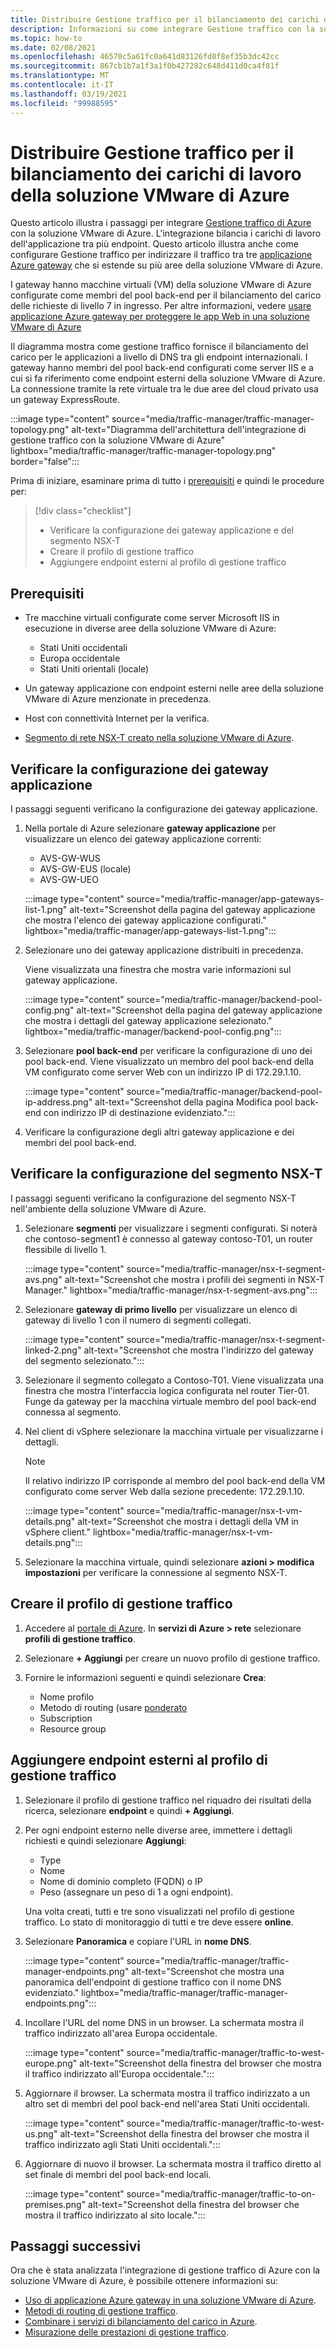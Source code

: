 ```yaml
---
title: Distribuire Gestione traffico per il bilanciamento dei carichi di lavoro della soluzione VMware di Azure
description: Informazioni su come integrare Gestione traffico con la soluzione VMware di Azure per bilanciare i carichi di lavoro delle applicazioni tra più endpoint in aree diverse.
ms.topic: how-to
ms.date: 02/08/2021
ms.openlocfilehash: 46570c5a61fc0a641d83126fd0f8ef35b3dc42cc
ms.sourcegitcommit: 867cb1b7a1f3a1f0b427282c648d411d0ca4f81f
ms.translationtype: MT
ms.contentlocale: it-IT
ms.lasthandoff: 03/19/2021
ms.locfileid: "99988595"
---
```

# <a name="deploy-traffic-manager-to-balance-azure-vmware-solution-workloads"></a>Distribuire Gestione traffico per il bilanciamento dei carichi di lavoro della soluzione VMware di Azure

Questo articolo illustra i passaggi per integrare [Gestione traffico di Azure](../traffic-manager/traffic-manager-overview.md) con la soluzione VMware di Azure. L'integrazione bilancia i carichi di lavoro dell'applicazione tra più endpoint. Questo articolo illustra anche come configurare Gestione traffico per indirizzare il traffico tra tre [applicazione Azure gateway](../application-gateway/overview.md) che si estende su più aree della soluzione VMware di Azure. 

I gateway hanno macchine virtuali (VM) della soluzione VMware di Azure configurate come membri del pool back-end per il bilanciamento del carico delle richieste di livello 7 in ingresso. Per altre informazioni, vedere [usare applicazione Azure gateway per proteggere le app Web in una soluzione VMware di Azure](protect-azure-vmware-solution-with-application-gateway.md)

Il diagramma mostra come gestione traffico fornisce il bilanciamento del carico per le applicazioni a livello di DNS tra gli endpoint internazionali. I gateway hanno membri del pool back-end configurati come server IIS e a cui si fa riferimento come endpoint esterni della soluzione VMware di Azure. La connessione tramite la rete virtuale tra le due aree del cloud privato usa un gateway ExpressRoute.   

:::image type="content" source="media/traffic-manager/traffic-manager-topology.png" alt-text="Diagramma dell'architettura dell'integrazione di gestione traffico con la soluzione VMware di Azure" lightbox="media/traffic-manager/traffic-manager-topology.png" border="false":::

Prima di iniziare, esaminare prima di tutto i [prerequisiti](#prerequisites) e quindi le procedure per:

> [!div class="checklist"]
> * Verificare la configurazione dei gateway applicazione e del segmento NSX-T
> * Creare il profilo di gestione traffico
> * Aggiungere endpoint esterni al profilo di gestione traffico

## <a name="prerequisites"></a>Prerequisiti

- Tre macchine virtuali configurate come server Microsoft IIS in esecuzione in diverse aree della soluzione VMware di Azure: 
   - Stati Uniti occidentali
   - Europa occidentale
   - Stati Uniti orientali (locale) 

- Un gateway applicazione con endpoint esterni nelle aree della soluzione VMware di Azure menzionate in precedenza.

- Host con connettività Internet per la verifica. 

- [Segmento di rete NSX-T creato nella soluzione VMware di Azure](tutorial-nsx-t-network-segment.md).

## <a name="verify-your-application-gateways-configuration"></a>Verificare la configurazione dei gateway applicazione

I passaggi seguenti verificano la configurazione dei gateway applicazione.

1. Nella portale di Azure selezionare **gateway applicazione** per visualizzare un elenco dei gateway applicazione correnti:

   - AVS-GW-WUS
   - AVS-GW-EUS (locale)
   - AVS-GW-UEO

   :::image type="content" source="media/traffic-manager/app-gateways-list-1.png" alt-text="Screenshot della pagina del gateway applicazione che mostra l'elenco dei gateway applicazione configurati." lightbox="media/traffic-manager/app-gateways-list-1.png":::

1. Selezionare uno dei gateway applicazione distribuiti in precedenza. 

   Viene visualizzata una finestra che mostra varie informazioni sul gateway applicazione. 

   :::image type="content" source="media/traffic-manager/backend-pool-config.png" alt-text="Screenshot della pagina del gateway applicazione che mostra i dettagli del gateway applicazione selezionato." lightbox="media/traffic-manager/backend-pool-config.png":::

1. Selezionare **pool back-end** per verificare la configurazione di uno dei pool back-end. Viene visualizzato un membro del pool back-end della VM configurato come server Web con un indirizzo IP di 172.29.1.10.
 
   :::image type="content" source="media/traffic-manager/backend-pool-ip-address.png" alt-text="Screenshot della pagina Modifica pool back-end con indirizzo IP di destinazione evidenziato.":::

1. Verificare la configurazione degli altri gateway applicazione e dei membri del pool back-end. 

## <a name="verify-the-nsx-t-segment-configuration"></a>Verificare la configurazione del segmento NSX-T

I passaggi seguenti verificano la configurazione del segmento NSX-T nell'ambiente della soluzione VMware di Azure.

1. Selezionare **segmenti** per visualizzare i segmenti configurati.  Si noterà che contoso-segment1 è connesso al gateway contoso-T01, un router flessibile di livello 1.

   :::image type="content" source="media/traffic-manager/nsx-t-segment-avs.png" alt-text="Screenshot che mostra i profili dei segmenti in NSX-T Manager." lightbox="media/traffic-manager/nsx-t-segment-avs.png":::    

1. Selezionare **gateway di primo livello** per visualizzare un elenco di gateway di livello 1 con il numero di segmenti collegati. 

   :::image type="content" source="media/traffic-manager/nsx-t-segment-linked-2.png" alt-text="Screenshot che mostra l'indirizzo del gateway del segmento selezionato.":::    

1. Selezionare il segmento collegato a Contoso-T01. Viene visualizzata una finestra che mostra l'interfaccia logica configurata nel router Tier-01. Funge da gateway per la macchina virtuale membro del pool back-end connessa al segmento.

1. Nel client di vSphere selezionare la macchina virtuale per visualizzarne i dettagli. 

   >[!NOTE]
   >Il relativo indirizzo IP corrisponde al membro del pool back-end della VM configurato come server Web dalla sezione precedente: 172.29.1.10.

   :::image type="content" source="media/traffic-manager/nsx-t-vm-details.png" alt-text="Screenshot che mostra i dettagli della VM in vSphere client." lightbox="media/traffic-manager/nsx-t-vm-details.png":::    

4. Selezionare la macchina virtuale, quindi selezionare **azioni > modifica impostazioni** per verificare la connessione al segmento NSX-T.

## <a name="create-your-traffic-manager-profile"></a>Creare il profilo di gestione traffico

1. Accedere al [portale di Azure](https://rc.portal.azure.com/#home). In **servizi di Azure > rete** selezionare **profili di gestione traffico**.

2. Selezionare **+ Aggiungi** per creare un nuovo profilo di gestione traffico.
 
3. Fornire le informazioni seguenti e quindi selezionare **Crea**:

   - Nome profilo
   - Metodo di routing (usare [ponderato](../traffic-manager/traffic-manager-routing-methods.md)
   - Subscription
   - Resource group

## <a name="add-external-endpoints-into-the-traffic-manager-profile"></a>Aggiungere endpoint esterni al profilo di gestione traffico

1. Selezionare il profilo di gestione traffico nel riquadro dei risultati della ricerca, selezionare **endpoint** e quindi **+ Aggiungi**.

1. Per ogni endpoint esterno nelle diverse aree, immettere i dettagli richiesti e quindi selezionare **Aggiungi**: 
   - Type
   - Nome
   - Nome di dominio completo (FQDN) o IP
   - Peso (assegnare un peso di 1 a ogni endpoint). 

   Una volta creati, tutti e tre sono visualizzati nel profilo di gestione traffico. Lo stato di monitoraggio di tutti e tre deve essere **online**.

3. Selezionare **Panoramica** e copiare l'URL in **nome DNS**.

   :::image type="content" source="media/traffic-manager/traffic-manager-endpoints.png" alt-text="Screenshot che mostra una panoramica dell'endpoint di gestione traffico con il nome DNS evidenziato." lightbox="media/traffic-manager/traffic-manager-endpoints.png"::: 

4. Incollare l'URL del nome DNS in un browser. La schermata mostra il traffico indirizzato all'area Europa occidentale.

   :::image type="content" source="media/traffic-manager/traffic-to-west-europe.png" alt-text="Screenshot della finestra del browser che mostra il traffico indirizzato all'Europa occidentale."::: 

5. Aggiornare il browser. La schermata mostra il traffico indirizzato a un altro set di membri del pool back-end nell'area Stati Uniti occidentali.

   :::image type="content" source="media/traffic-manager/traffic-to-west-us.png" alt-text="Screenshot della finestra del browser che mostra il traffico indirizzato agli Stati Uniti occidentali."::: 

6. Aggiornare di nuovo il browser. La schermata mostra il traffico diretto al set finale di membri del pool back-end locali.

   :::image type="content" source="media/traffic-manager/traffic-to-on-premises.png" alt-text="Screenshot della finestra del browser che mostra il traffico indirizzato al sito locale.":::

## <a name="next-steps"></a>Passaggi successivi

Ora che è stata analizzata l'integrazione di gestione traffico di Azure con la soluzione VMware di Azure, è possibile ottenere informazioni su:

- [Uso di applicazione Azure gateway in una soluzione VMware di Azure](protect-azure-vmware-solution-with-application-gateway.md).
- [Metodi di routing di gestione traffico](../traffic-manager/traffic-manager-routing-methods.md).
- [Combinare i servizi di bilanciamento del carico in Azure](../traffic-manager/traffic-manager-load-balancing-azure.md).
- [Misurazione delle prestazioni di gestione traffico](../traffic-manager/traffic-manager-performance-considerations.md).
